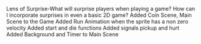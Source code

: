 Lens of Surprise-What will surprise players when playing a game? How can I incorporate surprises in even a basic 2D game?
	Added Coin Scene, Main Scene to the Game
	Added Run Animation when the sprite has a non zero velocity
	Added start and die functions
	Added signals pickup and hurt
	Added Background and Timer to Main Scene